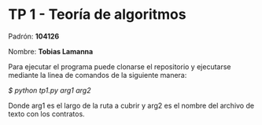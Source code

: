# TP 1 - Teoría de algoritmos

Padrón: **104126**

Nombre: **Tobias Lamanna**


Para ejecutar el programa puede clonarse el repositorio y ejecutarse mediante la linea de comandos de la siguiente manera:

*$ python tp1.py arg1 arg2*

Donde arg1 es el largo de la ruta a cubrir y arg2 es el nombre del archivo de texto con los contratos.